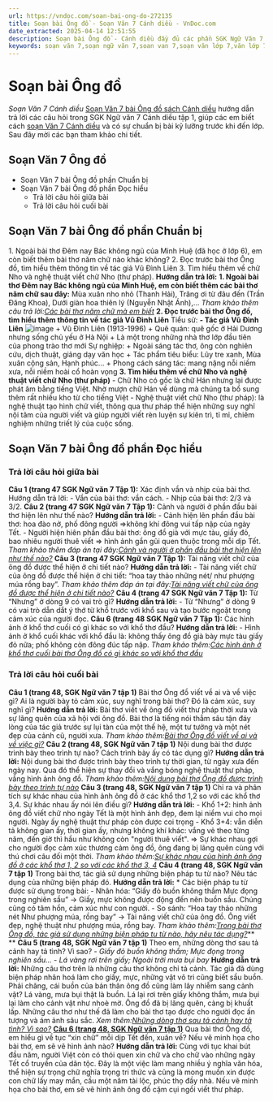 ```yaml
---
url: https://vndoc.com/soan-bai-ong-do-272135
title: Soạn bài Ông đồ - Soạn Văn 7 Cánh diều - VnDoc.com
date_extracted: 2025-04-14 12:51:55
description: Soạn bài Ông đồ - Cánh diều đầy đủ các phần SGK Ngữ Văn 7 Cánh Diều tập 1, giúp các em dễ dàng chuẩn bị bài trước khi tới lớp.
keywords: soạn văn 7,soạn ngữ văn 7,soan van 7,soạn văn lớp 7,văn lớp 7,ngữ văn lớp 7,giải văn 7,soạn văn 7 tập 1,soạn văn lớp 7 tập 1,Soạn bài Ông đồ,ngữ văn lớp 7 cánh diều,soạn văn 7 cánh diều,bài Ông đồ,soạn bài Ông đồ Cánh diều,soạn bài lớp 7,Soạn Văn 7 Ông đồ,Soạn Văn lớp 7 Ông đồ,soạn văn 7 bài Ông đồ,soạn bài Ông đồ lớp 7,bài Ông đồ lớp 7,ngữ văn 7 Ông đồ,soạn ngữ văn lớp 7 bài Ông đồ,ngữ văn 7 sách cánh diều
---
```


# Soạn bài Ông đồ
 _Soạn Văn 7 Cánh diều_
[Soạn Văn 7 bài Ông đồ sách Cánh diều](<https://vndoc.com/soan-bai-ong-do-272135>) hướng dẫn trả lời các câu hỏi trong SGK Ngữ văn 7 Cánh diều tập 1, giúp các em biết cách [soạn Văn 7 Cánh diều](<https://vndoc.com/ngu-van-7-tap-1-cd>) và có sự chuẩn bị bài kỹ lưỡng trước khi đến lớp. Sau đây mời các bạn tham khảo chi tiết.
## Soạn Văn 7 Ông đồ
  * Soạn Văn 7 bài Ông đồ phần Chuẩn bị
  * Soạn Văn 7 bài Ông đồ phần Đọc hiểu 
    * Trả lời câu hỏi giữa bài
    * Trả lời câu hỏi cuối bài

## Soạn Văn 7 bài Ông đồ phần Chuẩn bị
1\. Ngoài bài thơ Đêm nay Bác không ngủ của Minh Huệ \(đã học ở lớp 6\), em còn biết thêm bài thơ năm chữ nào khác không?
2\. Đọc trước bài thơ Ông đồ, tìm hiểu thêm thông tin về tác giả Vũ Đình Liên
3\. Tìm hiểu thêm về chữ Nho và nghệ thuật viết chữ Nho \(thư pháp\).
**Hướng dẫn trả lời:**
**1\. Ngoài bài thơ Đêm nay Bác không ngủ của Minh Huệ, em còn biết thêm các bài thơ năm chữ sau đây:**
Mùa xuân nho nhỏ \(Thanh Hải\), Trăng ơi từ đâu đến \(Trần Đăng Khoa\), Dưới giàn hoa thiên lý \(Nguyễn Nhật Ánh\),...
_Tham khảo thêm câu trả lời:[Các bài thơ năm chữ mà em biết](<https://vndoc.com/ngoai-bai-tho-dem-nay-bac-khong-ngu-cua-minh-hue-em-con-biet-them-bai-tho-nam-chu-nao-khac-khong-273049>)_
**2\. Đọc trước bài thơ Ông đồ, tìm hiểu thêm thông tin về tác giả Vũ Đình Liên**
Tiểu sử:
**\- Tác giả Vũ Đình Liên**
![image](https://i.vdoc.vn/data/image/2024/09/30/ong-do-vu-dinh-lien-1.png)
\+ Vũ Đình Liên \(1913-1996\)
\+ Quê quán: quê gốc ở Hải Dương nhưng sống chủ yếu ở Hà Nội
\+ Là một trong những nhà thơ lớp đầu tiên của phong trào thơ mới
Sự nghiệp:
\+ Ngoài sáng tác thơ, ông còn nghiên cứu, dịch thuật, giảng dạy văn học
\+ Tác phẩm tiêu biểu: Lũy tre xanh, Mùa xuân cộng sản, Hạnh phúc…
\+ Phong cách sáng tác: mang nặng nỗi niềm xưa, nỗi niềm hoài cổ hoàn vọng
**3\. Tìm hiểu thêm về chữ Nho và nghệ thuật viết chữ Nho \(thư pháp\)**
\- Chữ Nho có gốc là chữ Hán nhưng lại được phát âm bằng tiếng Việt. Nhờ mượn chữ Hán về dùng mà chúng ta bổ sung thêm rất nhiều kho từ cho tiếng Việt
\- Nghệ thuật viết chữ Nho \(thư pháp\): là nghệ thuật tạo hình chữ viết, thông qua thư pháp thể hiện những suy nghĩ nội tâm của người viết và giúp người viết rèn luyện sự kiên trì, tỉ mỉ, chiêm nghiệm những triết lý của cuộc sống.
## Soạn Văn 7 bài Ông đồ phần Đọc hiểu
### Trả lời câu hỏi giữa bài
**Câu 1 \(trang 47 SGK Ngữ văn 7 Tập 1\):** Xác định vần và nhịp của bài thơ.
Hướng dẫn trả lời:
\- Vần của bài thơ: vần cách.
\- Nhịp của bài thơ: 2/3 và 3/2.
**Câu 2 \(trang 47 SGK Ngữ văn 7 Tập 1\):** Cảnh và người ở phần đầu bài thơ hiện lên như thế nào?
**Hướng dẫn trả lời:**
\- Cảnh hiện lên phần đầu bài thơ: hoa đào nở, phố đông người =>không khí đông vui tấp nập của ngày Tết.
\- Người hiện hiên phần đầu bài thơ: ông đồ già với mực tàu, giấy đỏ, bao nhiêu người thuê viết => hình ảnh gần gũi quen thuộc trong mỗi dịp Tết.
_Tham khảo thêm đáp án tại đây:[Cảnh và người ở phần đầu bài thơ hiện lên như thế nào?](<https://vndoc.com/canh-va-nguoi-o-phan-dau-bai-tho-ong-do-hien-len-nhu-the-nao-273056>)_
**Câu 3 \(trang 47 SGK Ngữ văn 7 Tập 1\):** Tài năng viết chữ của ông đồ được thể hiện ở chi tiết nào?
**Hướng dẫn trả lời:**
\- Tài năng viết chữ của ông đồ được thể hiện ở chi tiết: “hoa tay thảo những nét/ như phượng múa rồng bay”.
_Tham khảo thêm đáp án tại đây:[Tài năng viết chữ của ông đồ được thể hiện ở chi tiết nào?](<https://vndoc.com/tai-nang-viet-chu-cua-ong-do-duoc-the-hien-o-chi-tiet-nao-273057>)_
**Câu 4 \(trang 47 SGK Ngữ văn 7 Tập 1\):** Từ “Nhưng” ở dòng 9 có vai trò gì?
**Hướng dẫn trả lời:**
\- Từ “Nhưng” ở dòng 9 có vai trò dẫn dắt ý thớ từ khổ trước với khổ sau và tạo bước ngoặt trong cảm xúc của người đọc.
**Câu 6 \(trang 48 SGK Ngữ văn 7 Tập 1\):** Các hình ảnh ở khổ thơ cuối có gì khác so với khổ thơ đầu?
**Hướng dẫn trả lời:**
\- Hình ảnh ở khổ cuối khác với khổ đầu là: không thấy ông đồ già bày mực tàu giấy đỏ nữa; phố không còn đông đúc tấp nập.
_Tham khảo thêm:[Các hình ảnh ở khổ thơ cuối bài thơ Ông đồ có gì khác so với khổ thơ đầu](<https://vndoc.com/cac-hinh-anh-o-kho-tho-cuoi-bai-tho-ong-do-co-gi-khac-so-voi-kho-tho-dau-273060>)_
### Trả lời câu hỏi cuối bài
**Câu 1 \(trang 48, SGK Ngữ văn 7 tập 1\)**
Bài thơ Ông đồ viết về ai và về việc gì? Ai là người bày tỏ cảm xúc, suy nghĩ trong bài thơ? Đó là cảm xúc, suy nghĩ gì?
**Hướng dẫn trả lời:**
Bài thơ viết về ông đồ viết thư pháp thời xưa và sự lãng quên của xã hội với ông đồ. Bài thơ là tiếng nói thẳm sâu tận đáy lòng của tác giả trước sự lụi tàn của một thế hệ, một tư tưởng và một nét đẹp của cảnh cũ, người xưa.
_Tham khảo thêm:[Bài thơ Ông đồ viết về ai và về việc gì?](<https://vndoc.com/bai-tho-ong-do-viet-ve-ai-va-ve-viec-gi-ai-la-nguoi-bay-to-cam-xuc-suy-nghi-trong-bai-tho-273061>)_
**Câu 2 \(trang 48, SGK Ngữ văn 7 tập 1\)**
Nội dung bài thơ được trình bày theo trình tự nào? Cách trình bày ấy có tác dụng gì?
**Hướng dẫn trả lời:**
Nội dung bài thơ được trình bày theo trình tự thời gian, từ ngày xưa đến ngày nay. Qua đó thể hiện sự thay đổi và vắng bóng nghệ thuật thư pháp, vắng hình ảnh ông đồ.
_Tham khảo thêm:[Nội dung bài thơ Ông đồ được trình bày theo trình tự nào](<https://vndoc.com/noi-dung-bai-tho-ong-do-duoc-trinh-bay-theo-trinh-tu-nao-273062>)_
**Câu 3 \(trang 48, SGK Ngữ văn 7 tập 1\)**
Chỉ ra và phân tích sự khác nhau của hình ảnh ông đồ ở các khổ thơ 1,2 so với các khổ thơ 3,4. Sự khác nhau ấy nói lên điều gì?
**Hướng dẫn trả lời:**
\- Khổ 1+2: hình ảnh ông đồ viết chữ nho ngày Tết là một hình ảnh đẹp, đem lại niềm vui cho mọi người. Ngày ấy nghệ thuật thư pháp còn được coi trọng
\- Khổ 3+4: vẫn diễn tả không gian ấy, thời gian ấy, nhưng không khí khác: vắng vẻ theo từng năm, đến giờ thì hầu như không còn "người thuê viết".
=> Sự khác nhau gợi cho người đọc cảm xúc thương cảm ông đồ, ông đang bị lãng quên cùng với thú chơi câu đối một thời.
_Tham khảo thêm:[Sự khác nhau của hình ảnh ông đồ ở các khổ thơ 1, 2 so với các khổ thơ 3, 4](<https://vndoc.com/chi-ra-va-phan-tich-su-khac-nhau-cua-hinh-anh-ong-do-o-cac-kho-tho-1-2-so-voi-cac-kho-tho-3-4-273063>)_
**Câu 4 \(trang 48, SGK Ngữ văn 7 tập 1\)**
Trong bài thơ, tác giả sử dụng những biện pháp tu từ nào? Nêu tác dụng của những biện pháp đó.
**Hướng dẫn trả lời:**
\* Các biện pháp tu từ được sử dụng trong bài:
\- Nhân hóa:
“Giấy đỏ buồn không thắm
Mực đọng trong nghiên sầu”
→ Giấy, mực không được động đến nên buồn sầu. Chúng cũng có tâm hồn, cảm xúc như con người.
\- So sánh:
“Hoa tay thảo những nét
Như phượng múa, rồng bay”
→ Tài năng viết chữ của ông đồ. Ông viết đẹp, nghệ thuật như phượng múa, rồng bay.
_Tham khảo thêm:[Trong bài thơ Ông đồ, tác giả sử dụng những biện pháp tu từ nào, hãy nêu tác dụng?](<https://vndoc.com/trong-bai-tho-ong-do-tac-gia-su-dung-nhung-bien-phap-tu-tu-nao-hay-neu-tac-dung-273065>)_**  
**
**Câu 5 \(trang 48, SGK Ngữ văn 7 tập 1\)**
Theo em, những dòng thơ sau tả cảnh hay tả tình? Vì sao?
_\- Giấy đỏ buồn không thắm;_
_Mực đọng trong nghiên sầu…_
_\- Lá vàng rơi trên giấy;_
_Ngoài trời mưa bụi bay_
**Hướng dẫn trả lời:**
Những câu thơ trên là những câu thơ không chỉ tả cảnh. Tác giả đã dùng biện pháp nhân hoá làm cho giấy, mực, những vật vô tri cũng biết sầu buồn. Phải chăng, cái buồn của bản thân ông đồ cũng làm lây nhiễm sang cảnh vật? Lá vàng, mưa bụi thật là buồn. Lá lại rơi trên giấy không thắm, mưa bụi lại làm cho cảnh vật như nhoè mờ. Ông đồ đã bị lãng quên, càng bị khuất lấp. Những câu thơ như thế đã làm cho bài thơ tạo được cho người đọc ấn tượng và ám ảnh sâu sắc.
_Xem thêm:[Những dòng thơ sau tả cảnh hay tả tình? Vì sao?](<https://vndoc.com/nhung-dong-tho-sau-ta-canh-hay-ta-tinh-vi-sao-273066>)_
[**Câu 6 \(trang 48, SGK Ngữ văn 7 tập 1\)**](<https://vndoc.com/qua-bai-tho-ong-do-em-hieu-gi-ve-tuc-xin-chu-moi-dip-tet-den-xuan-ve-273067>)
Qua bài thơ Ông đồ, em hiểu gì về tục “xin chữ” mỗi dịp Tết đến, xuân về? Nếu vẽ minh họa cho bài thơ, em sẽ vẽ hình ảnh nào?
**Hướng dẫn trả lời:**
Cùng với tục khai bút đầu năm, người Việt còn có thói quen xin chữ và cho chữ vào những ngày Tết cổ truyền của dân tộc. Đây là một việc làm mang nhiều ý nghĩa văn hóa, thể hiện sự trọng chữ nghĩa trọng tri thức và cũng là mong muốn xin được con chữ lấy may mắn, cầu một năm tài lộc, phúc thọ đầy nhà.
Nếu vẽ minh họa cho bài thơ, em sẽ vẽ hình ảnh ông đồ cặm cụi ngồi viết thư pháp.
